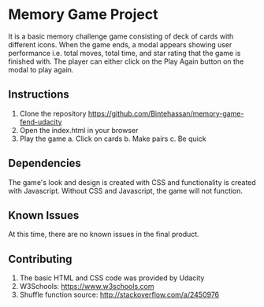 # Memory Game Project
It is a basic memory challenge game consisting of deck of cards with different icons. When the game ends, a modal appears showing user performance i.e. total moves, total time, and star rating that the game is finished with. The player can either click on the Play Again button on the modal to play again.

## Instructions
1. Clone the repository https://github.com/Bintehassan/memory-game-fend-udacity
2. Open the index.html in your browser
3. Play the game
    a. Click on cards
    b. Make pairs
    c. Be quick

## Dependencies
The game's look and design is created with CSS and functionality is created with Javascript. Without CSS and Javascript, the game will not function.

## Known Issues
At this time, there are no known issues in the final product.

## Contributing
1. The basic HTML and CSS code was provided by Udacity
2. W3Schools: https://www.w3schools.com
3. Shuffle function source: http://stackoverflow.com/a/2450976


